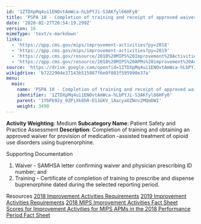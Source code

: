 ```yaml
---
id: '1ZTDXpMq4ui1ENOvtAmWca-hLbPYJi-S3AKfyl66HFy0'
title: 'PSPA 10 - Completion of training and receipt of approved waiver for provision opioid medication-assisted treatments'
date: '2020-02-27T20:54:19.299Z'
version: 16
mimeType: 'text/x-markdown'
links:
  - 'https://qpp.cms.gov/mips/improvement-activities?py=2018'
  - 'https://qpp.cms.gov/mips/improvement-activities?py=2019'
  - 'https://qpp.cms.gov/resource/2018%20MIPS%20Improvement%20Activities%20Fact%20Sheet'
  - 'https://qpp.cms.gov/resource/2018%20MIPS%20APMs%20improvement%20Activities%20scores%20fact%20sheet'
source: 'https://drive.google.com/open?id=1ZTDXpMq4ui1ENOvtAmWca-hLbPYJi-S3AKfyl66HFy0'
wikigdrive: 'b7222904e37143b515987f6e0f083f595990e37a'
menu:
  main:
    name: 'PSPA 10 - Completion of training and receipt of approved waiver for provision opioid medication-assisted treatments'
    identifier: '1ZTDXpMq4ui1ENOvtAmWca-hLbPYJi-S3AKfyl66HFy0'
    parent: '1YbPb92y_0ZPiXk8hR-D11GKV_1AacyaOZNnv2MQmDWI'
    weight: 3490
---
```





**Activity Weighting**: Medium
**Subcategory Name**: Patient Safety and Practice Assessment
**Description**: Completion of training and obtaining an approved waiver for provision of medication -assisted treatment of opioid use disorders using buprenorphine.




Supporting Documentation
1. Waiver - SAMHSA letter confirming waiver and physician prescribing ID number; and 
2. Training - Certificate of completion of training to prescribe and dispense buprenorphine dated during the selected reporting period.




Resources
[2018 Improvement Activities Requirements](https://qpp.cms.gov/mips/improvement-activities?py=2018)
[2019 Improvement Activities Requirements](https://qpp.cms.gov/mips/improvement-activities?py=2019)
[2018 MIPS Improvement Activities Fact Sheet](https://qpp.cms.gov/resource/2018%20MIPS%20Improvement%20Activities%20Fact%20Sheet)
[Scores for Improvement Activities for MIPS APMs in the 2018 Performance Period Fact Sheet](https://qpp.cms.gov/resource/2018%20MIPS%20APMs%20improvement%20Activities%20scores%20fact%20sheet)
